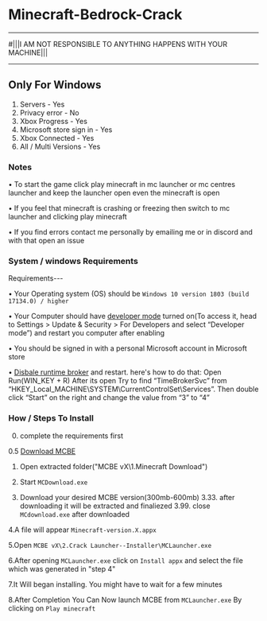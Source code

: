# Minecraft-Bedrock-Crack
 ________________________________________________________________
#|||I AM NOT RESPONSIBLE TO ANYTHING HAPPENS WITH YOUR MACHINE|||
 _____________________
## Only For Windows
1. Servers - Yes
2. Privacy error - No
3. Xbox Progress - Yes
4. Microsoft store sign in - Yes
5. Xbox Connected - Yes
6. All / Multi Versions - Yes

### Notes

• To start the game click play minecraft in mc launcher or mc centres launcher and keep the launcher open even the minecraft is open

• If you feel that minecraft is crashing or freezing then switch to mc launcher and clicking play minecraft

• If you find errors contact me personally by emailing me or in discord and with that open an issue

### System / windows Requirements
Requirements---

• Your Operating system (OS) should be `Windows 10 version 1803 (build 17134.0) / higher`

• Your Computer should have [developer mode](https://www.wikihow.com/Enable-Developer-Mode-in-Windows-10) turned on(To access it, head to Settings > Update & Security > For Developers and select “Developer mode”) and restart you computer after enabling

• You should be signed in with a personal Microsoft account in Microsoft store

• [Disbale runtime broker](https://www.wisecleaner.com/how-to/107-3-methods-to-fix-runtime-broker-high-cpu-usage-issue.html) and restart. here's how to do that: Open Run(WIN_KEY + R) After its open Try to find “TimeBrokerSvc” from “HKEY_Local_MACHINE\SYSTEM\CurrentControlSet\Services”. Then double click “Start” on the right and change the value from “3” to “4”

### How / Steps To Install

0. complete the requirements first

0.5 [Download MCBE](https://github.com/QwertyTheCoder/Minecraft-Bedrock-Crack/releases/latest)

1. Open extracted folder("MCBE vX\1.Minecraft Download")

2. Start `MCDownload.exe`

3. Download your desired MCBE version(300mb-600mb)
3.33. after downloading it will be extracted and finaliezed
3.99. close `MCdownload.exe` after downloaded

4.A file will appear `Minecraft-version.X.appx`

5.Open `MCBE vX\2.Crack Launcher--Installer\MCLauncher.exe`

6.After opening `MCLauncher.exe` click on `Install appx` and select the file which was generated in "step 4"

7.It Will began installing. You might have to wait for a few minutes

8.After Completion You Can Now launch MCBE from `MCLauncher.exe` By clicking on `Play minecraft`

